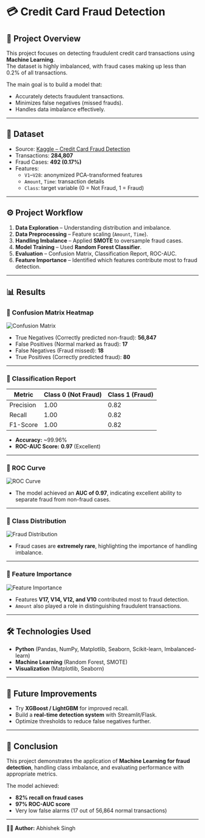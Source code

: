 # 💳 Credit Card Fraud Detection

## 📌 Project Overview
This project focuses on detecting fraudulent credit card transactions using **Machine Learning**.  
The dataset is highly imbalanced, with fraud cases making up less than 0.2% of all transactions.  

The main goal is to build a model that:
- Accurately detects fraudulent transactions.
- Minimizes false negatives (missed frauds).
- Handles data imbalance effectively.

---

## 📂 Dataset
- Source: [Kaggle – Credit Card Fraud Detection](https://www.kaggle.com/mlg-ulb/creditcardfraud)  
- Transactions: **284,807**  
- Fraud Cases: **492 (0.17%)**  
- Features:  
  - `V1`–`V28`: anonymized PCA-transformed features  
  - `Amount`, `Time`: transaction details  
  - `Class`: target variable (0 = Not Fraud, 1 = Fraud)  

---

## ⚙️ Project Workflow
1. **Data Exploration** – Understanding distribution and imbalance.  
2. **Data Preprocessing** – Feature scaling (`Amount`, `Time`).  
3. **Handling Imbalance** – Applied **SMOTE** to oversample fraud cases.  
4. **Model Training** – Used **Random Forest Classifier**.  
5. **Evaluation** – Confusion Matrix, Classification Report, ROC-AUC.  
6. **Feature Importance** – Identified which features contribute most to fraud detection.  

---

## 📊 Results

### 🔹 Confusion Matrix Heatmap
![Confusion Matrix](images/confusion_matrix.png)

- True Negatives (Correctly predicted non-fraud): **56,847**  
- False Positives (Normal marked as fraud): **17**  
- False Negatives (Fraud missed): **18**  
- True Positives (Correctly predicted fraud): **80**

---

### 🔹 Classification Report
| Metric      | Class 0 (Not Fraud) | Class 1 (Fraud) |
|-------------|---------------------|-----------------|
| Precision   | 1.00                | 0.82            |
| Recall      | 1.00                | 0.82            |
| F1-Score    | 1.00                | 0.82            |

- **Accuracy:** ~99.96%  
- **ROC-AUC Score:** **0.97** (Excellent)  

---

### 🔹 ROC Curve
![ROC Curve](images/roc_curve.png)

- The model achieved an **AUC of 0.97**, indicating excellent ability to separate fraud from non-fraud cases.  

---

### 🔹 Class Distribution
![Fraud Distribution](images/class_distribution.png)

- Fraud cases are **extremely rare**, highlighting the importance of handling imbalance.  

---

### 🔹 Feature Importance
![Feature Importance](images/feature_importance.png)

- Features **V17, V14, V12, and V10** contributed most to fraud detection.  
- `Amount` also played a role in distinguishing fraudulent transactions.  

---

## 🛠️ Technologies Used
- **Python** (Pandas, NumPy, Matplotlib, Seaborn, Scikit-learn, Imbalanced-learn)  
- **Machine Learning** (Random Forest, SMOTE)  
- **Visualization** (Matplotlib, Seaborn)  

---

## 🚀 Future Improvements
- Try **XGBoost / LightGBM** for improved recall.  
- Build a **real-time detection system** with Streamlit/Flask.  
- Optimize thresholds to reduce false negatives further.  

---

## 📢 Conclusion
This project demonstrates the application of **Machine Learning for fraud detection**, handling class imbalance, and evaluating performance with appropriate metrics.  

The model achieved:
- **82% recall on fraud cases**  
- **97% ROC-AUC score**  
- Very low false alarms (17 out of 56,864 normal transactions)  

---

👨‍💻 **Author:** Abhishek Singh  
